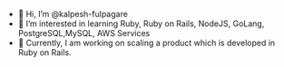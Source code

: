 - 👋 Hi, I’m @kalpesh-fulpagare
- 👀 I’m interested in learning Ruby, Ruby on Rails, NodeJS, GoLang, PostgreSQL,MySQL, AWS Services 
- 🌱 Currently, I am working on scaling a product which is developed in Ruby on Rails.

<!---
kalpesh-fulpagare/kalpesh-fulpagare is a ✨ special ✨ repository because its `README.md` (this file) appears on your GitHub profile.
You can click the Preview link to take a look at your changes.
--->
